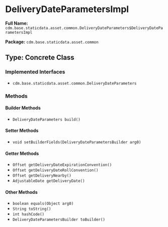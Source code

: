 # DeliveryDateParametersImpl

**Full Name:** `cdm.base.staticdata.asset.common.DeliveryDateParameters$DeliveryDateParametersImpl`

**Package:** `cdm.base.staticdata.asset.common`

## Type: Concrete Class

### Implemented Interfaces

- `cdm.base.staticdata.asset.common.DeliveryDateParameters`

### Methods

#### Builder Methods

- `DeliveryDateParameters build()`

#### Setter Methods

- `void setBuilderFields(DeliveryDateParametersBuilder arg0)`

#### Getter Methods

- `Offset getDeliveryDateExpirationConvention()`
- `Offset getDeliveryDateRollConvention()`
- `Offset getDeliveryNearby()`
- `AdjustableDate getDeliveryDate()`

#### Other Methods

- `boolean equals(Object arg0)`
- `String toString()`
- `int hashCode()`
- `DeliveryDateParametersBuilder toBuilder()`

